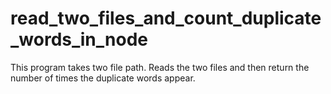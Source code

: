 # read_two_files_and_count_duplicate_words_in_node
This program takes two file path. Reads the two files and then return the number of times the duplicate words appear.
